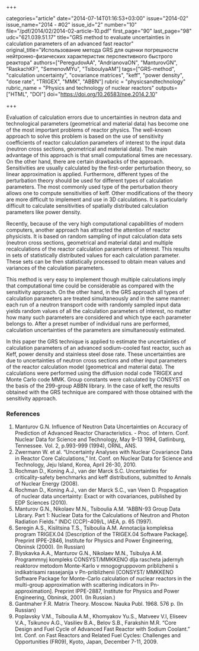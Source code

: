 +++

categories="article"
date="2014-07-14T01:16:53+03:00"
issue="2014-02"
issue_name="2014 - #02"
issue_id="2"
number="10"
file="/pdf/2014/02/2014-02-article-10.pdf"
first_page="90"
last_page="98"
udc="621.039.51.17"
title="GRS method to evaluate uncertainties in calculation parameters of an advanced fast reactor"
original_title="Использование метода GRS для оценки погрешности нейтронно-физических характеристик перспективного быстрого реактора"
authors=["PeregudovAA", "AndrianovaON", "ManturovGN", "RaskachKF", "SemenovMYu", "TsiboulyaAM"]
tags=["GRS-method", "calculation uncertainty", "covariance matrices", "keff", "power density", "dose rate", "TRIGEX", "MMK", "ABBN"]
rubric = "physicsandtechnology"
rubric_name = "Physics and technology of nuclear reactors"
outputs=["HTML", "DOI"]
doi="https://doi.org/10.26583/npe.2014.2.10"

+++

Evaluation of calculation errors due to uncertainties in neutron data and technological parameters (geometrical and material data) has become one of the most important problems of reactor physics. The well-known approach to solve this problem is based on the use of sensitivity coefficients of reactor calculation parameters of interest to the input data (neutron cross sections, geometrical and material data). The main advantage of this approach is that small computational times are necessary. On the other hand, there are certain drawbacks of the approach. Sensitivities are usually calculated by the first-order perturbation theory, so linear approximation is applied. Furthermore, different types of the perturbation theory should be used for different types of calculation parameters. The most commonly used type of the perturbation theory allows one to compute sensitivities of keff. Other modifications of the theory are more difficult to implement and use in 3D calculations. It is particularly difficult to calculate sensitivities of spatially distributed calculation parameters like power density.

Recently, because of the very high computational capabilities of modern computers, another approach has attracted the attention of reactor physicists. It is based on random sampling of input calculation data sets (neutron cross sections, geometrical and material data) and multiple recalculations of the reactor calculation parameters of interest. This results in sets of statistically distributed values for each calculation parameter. These sets can be then statistically processed to obtain mean values and variances of the calculation parameters.

This method is very easy to implement though multiple calculations imply that computational time could be considerable as compared with the sensitivity approach. On the other hand, in the GRS approach all types of calculation parameters are treated simultaneously and in the same manner: each run of a neutron transport code with randomly sampled input data yields random values of all the calculation parameters of interest, no matter how many such parameters are considered and which type each parameter belongs to. After a preset number of individual runs are performed, calculation uncertainties of the parameters are simultaneously estimated.

In this paper the GRS technique is applied to estimate the uncertainties of calculation parameters of an advanced sodium-cooled fast reactor, such as Keff, power density and stainless steel dose rate. These uncertainties are due to uncertainties of neutron cross sections and other input parameters of the reactor calculation model (geometrical and material data). The calculations were performed using the diffusion nodal code TRIGEX and Monte Carlo code MMK. Group constants were calculated by CONSYST on the basis of the 299-group ABBN library. In the case of keff, the results obtained with the GRS technique are compared with those obtained with the sensitivity approach.

### References

1. Manturov G.N. Influence of Neutron Data Uncertainties on Accuracy of Prediction of Advanced Reactor Characteristics. - Proc. of Intern. Conf. Nuclear Data for Science and Technology, May 9-13 1994, Gatlinburg, Tennessee. Vol. 2, p.993-999 (1994), ORNL, ANS.
2. Zwermann W. et al. “Uncertainty Analyses with Nuclear Covariance Data in Reactor Core Calculations,” Int. Conf. on Nuclear Data for Science and Technology, Jeju Island, Korea, April 26-30, 2010.
3. Rochman D., Koning A.J., van der Marck S.C. Uncertainties for criticality-safety benchmarks and keff distributions, submitted to Annals of Nuclear Energy (2008).
4. Rochman D., Koning A.J., van der Marck S.C., van Veen D. Propagation of nuclear data uncertainty: Exact or with covariances, published by EDP Sciences (2010).
5. Manturov G.N., Nikolaev M.N., Tsiboulia A.M. “ABBN-93 Group Data Library. Part 1: Nuclear Data for the Calculations of Neutron and Photon Radiation Fields.” INDC (CCP)-409/L, IAEA, p. 65 (1997).
6. Seregin A.S., Kislitsina T.S., Tsiboulia A.M. Annotacija kompleksa program TRIGEX.04 [Description of the TRIGEX.04 Software Package]. Preprint IPPE-2846, Institute for Physics and Power Engineering, Obninsk (2000). (In Russian)
7. Blyskavka A.A., Manturov G.N., Nikolaev M.N., Tsibulya A.M. Programmnyj kompleks CONSYST/MMKKENO dlja rascheta jadernyh reaktorov metodom Monte-Karlo v mnogogruppovom priblizhenii s indikatrisami rassejanija v Pn-priblizhenii [CONSYST/ MMKKENO Software Package for Monte-Carlo calculation of nuclear reactors in the multi-group approximation with scattering indicators in Pn-approximation]. Preprint IPPE-2887, Institute for Physics and Power Engineering, Obninsk, 2001. (In Russian.)
8. Gantmaher F.R. Matrix Theory. Moscow. Nauka Publ. 1968. 576 p. (In Russian)
9. Poplavsky V.M., Tsiboulia A.M., Khomyakov Yu.S., Matveev V.I, Eliseev V.A., Tsikunov A.G., Vasiliev B.A., Belov S.B., Farakshin M.R. “Core Design and Fuel Cycle of Advanced Fast Reactor with Sodium Coolant.” Int. Conf. on Fast Reactors and Related Fuel Cycles: Challenges and Opportunities (FR09), Kyoto, Japan, December 7-11, 2009.